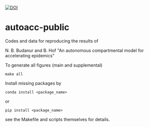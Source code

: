 [![DOI](https://zenodo.org/badge/511139485.svg)](https://zenodo.org/badge/latestdoi/511139485)

# autoacc-public
Codes and data for reproducing the results of 

N. B. Budanur and B. Hof "An autonomous compartmental model for accelerating epidemics"

To generate all figures (main and supplemental)

    make all 

Install missing packages by 

    conda install <package_name>

or 

    pip install <package_name>

see the Makefile and scripts themselves for details.
